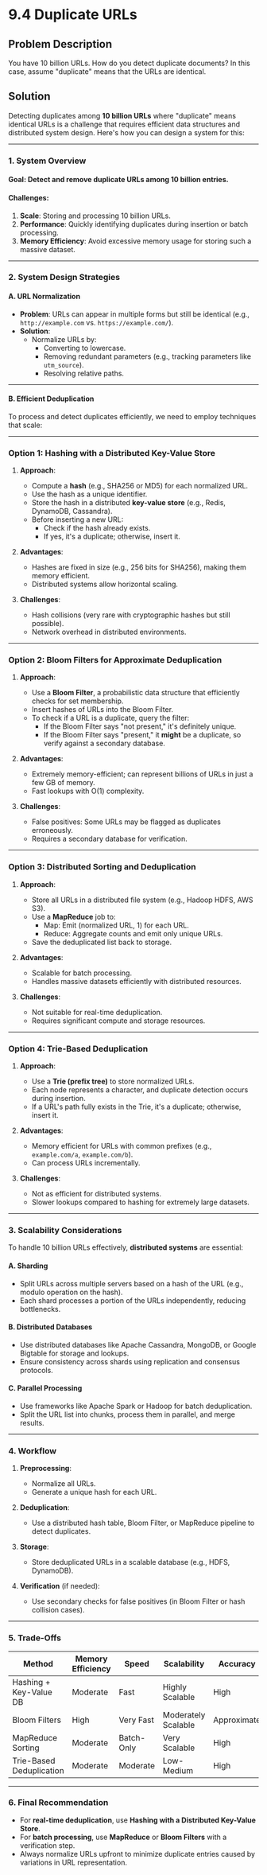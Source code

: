 # 9.4 Duplicate URLs

## Problem Description 
You have 10 billion URLs. How do you detect duplicate documents? In this case, assume "duplicate" means that the URLs are identical.

## Solution

Detecting duplicates among **10 billion URLs** where "duplicate" means identical URLs is a challenge that requires efficient data structures and distributed system design. Here's how you can design a system for this:

---

### **1. System Overview**
#### **Goal**: Detect and remove duplicate URLs among 10 billion entries.
#### **Challenges**:
1. **Scale**: Storing and processing 10 billion URLs.
2. **Performance**: Quickly identifying duplicates during insertion or batch processing.
3. **Memory Efficiency**: Avoid excessive memory usage for storing such a massive dataset.

---

### **2. System Design Strategies**

#### **A. URL Normalization**
- **Problem**: URLs can appear in multiple forms but still be identical (e.g., `http://example.com` vs. `https://example.com/`).
- **Solution**:
  - Normalize URLs by:
    - Converting to lowercase.
    - Removing redundant parameters (e.g., tracking parameters like `utm_source`).
    - Resolving relative paths.

---

#### **B. Efficient Deduplication**
To process and detect duplicates efficiently, we need to employ techniques that scale:

---

### **Option 1: Hashing with a Distributed Key-Value Store**

1. **Approach**:
   - Compute a **hash** (e.g., SHA256 or MD5) for each normalized URL.
   - Use the hash as a unique identifier.
   - Store the hash in a distributed **key-value store** (e.g., Redis, DynamoDB, Cassandra).
   - Before inserting a new URL:
     - Check if the hash already exists.
     - If yes, it's a duplicate; otherwise, insert it.

2. **Advantages**:
   - Hashes are fixed in size (e.g., 256 bits for SHA256), making them memory efficient.
   - Distributed systems allow horizontal scaling.

3. **Challenges**:
   - Hash collisions (very rare with cryptographic hashes but still possible).
   - Network overhead in distributed environments.

---

### **Option 2: Bloom Filters for Approximate Deduplication**

1. **Approach**:
   - Use a **Bloom Filter**, a probabilistic data structure that efficiently checks for set membership.
   - Insert hashes of URLs into the Bloom Filter.
   - To check if a URL is a duplicate, query the filter:
     - If the Bloom Filter says "not present," it's definitely unique.
     - If the Bloom Filter says "present," it **might** be a duplicate, so verify against a secondary database.

2. **Advantages**:
   - Extremely memory-efficient; can represent billions of URLs in just a few GB of memory.
   - Fast lookups with O(1) complexity.

3. **Challenges**:
   - False positives: Some URLs may be flagged as duplicates erroneously.
   - Requires a secondary database for verification.

---

### **Option 3: Distributed Sorting and Deduplication**

1. **Approach**:
   - Store all URLs in a distributed file system (e.g., Hadoop HDFS, AWS S3).
   - Use a **MapReduce** job to:
     - Map: Emit (normalized URL, 1) for each URL.
     - Reduce: Aggregate counts and emit only unique URLs.
   - Save the deduplicated list back to storage.

2. **Advantages**:
   - Scalable for batch processing.
   - Handles massive datasets efficiently with distributed resources.

3. **Challenges**:
   - Not suitable for real-time deduplication.
   - Requires significant compute and storage resources.

---

### **Option 4: Trie-Based Deduplication**

1. **Approach**:
   - Use a **Trie (prefix tree)** to store normalized URLs.
   - Each node represents a character, and duplicate detection occurs during insertion.
   - If a URL's path fully exists in the Trie, it's a duplicate; otherwise, insert it.

2. **Advantages**:
   - Memory efficient for URLs with common prefixes (e.g., `example.com/a`, `example.com/b`).
   - Can process URLs incrementally.

3. **Challenges**:
   - Not as efficient for distributed systems.
   - Slower lookups compared to hashing for extremely large datasets.

---

### **3. Scalability Considerations**
To handle 10 billion URLs effectively, **distributed systems** are essential:

#### **A. Sharding**
- Split URLs across multiple servers based on a hash of the URL (e.g., modulo operation on the hash).
- Each shard processes a portion of the URLs independently, reducing bottlenecks.

#### **B. Distributed Databases**
- Use distributed databases like Apache Cassandra, MongoDB, or Google Bigtable for storage and lookups.
- Ensure consistency across shards using replication and consensus protocols.

#### **C. Parallel Processing**
- Use frameworks like Apache Spark or Hadoop for batch deduplication.
- Split the URL list into chunks, process them in parallel, and merge results.

---

### **4. Workflow**
1. **Preprocessing**:
   - Normalize all URLs.
   - Generate a unique hash for each URL.

2. **Deduplication**:
   - Use a distributed hash table, Bloom Filter, or MapReduce pipeline to detect duplicates.

3. **Storage**:
   - Store deduplicated URLs in a scalable database (e.g., HDFS, DynamoDB).

4. **Verification** (if needed):
   - Use secondary checks for false positives (in Bloom Filter or hash collision cases).

---

### **5. Trade-Offs**
| Method                  | Memory Efficiency | Speed         | Scalability       | Accuracy     |
|-------------------------|-------------------|---------------|-------------------|--------------|
| Hashing + Key-Value DB  | Moderate          | Fast          | Highly Scalable   | High         |
| Bloom Filters           | High              | Very Fast     | Moderately Scalable | Approximate  |
| MapReduce Sorting       | Moderate          | Batch-Only    | Very Scalable     | High         |
| Trie-Based Deduplication| Moderate          | Moderate      | Low-Medium        | High         |

---

### **6. Final Recommendation**
- For **real-time deduplication**, use **Hashing with a Distributed Key-Value Store**.
- For **batch processing**, use **MapReduce** or **Bloom Filters** with a verification step.
- Always normalize URLs upfront to minimize duplicate entries caused by variations in URL representation.